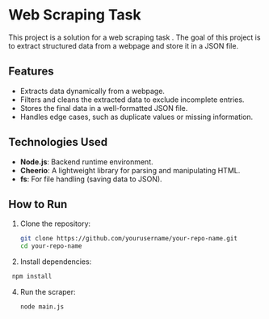 # Web Scraping Task

This project is a solution for a web scraping task . The goal of this project is to extract structured data from a webpage and store it in a JSON file.

## Features
- Extracts data dynamically from a webpage.
- Filters and cleans the extracted data to exclude incomplete entries.
- Stores the final data in a well-formatted JSON file.
- Handles edge cases, such as duplicate values or missing information.

## Technologies Used
- **Node.js**: Backend runtime environment.
- **Cheerio**: A lightweight library for parsing and manipulating HTML.
- **fs**: For file handling (saving data to JSON).

## How to Run
1. Clone the repository:
   ```bash
   git clone https://github.com/yourusername/your-repo-name.git
   cd your-repo-name
   
2. Install dependencies:
  ```bash
   npm install
   ```
4. Run the scraper:
   ```bash
   node main.js